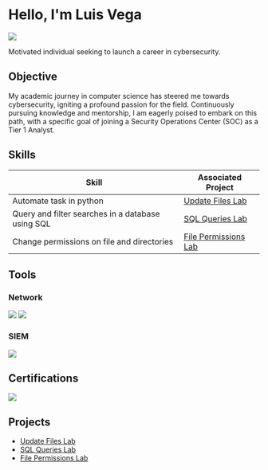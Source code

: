 # Hello, I'm Luis Vega
<a href="https://www.linkedin.com/in/luis-vega-b36940302/"><img src="https://img.shields.io/badge/-LinkedIn-0072b1?&style=for-the-badge&logo=linkedin&logoColor=white" /></a>

 Motivated individual seeking to launch a career in cybersecurity.

## Objective

My academic journey in computer science has steered me towards cybersecurity, igniting a profound passion for the field. Continuously pursuing knowledge and mentorship, I am eagerly poised to embark on this path, with a specific goal of joining a Security Operations Center (SOC) as a Tier 1 Analyst.

## Skills

| Skill                                         | Associated Project         |
|-----------------------------------------------|----------------------------|
| Automate task in python          |        <a href="https://github.com/VegaL101/Updating-Files-in-python">Update Files Lab</a>|
| Query and filter searches in a database using SQL    | <a href="https://github.com/VegaL101/SQL-Queries-Lab">SQL Queries Lab</a>|
| Change permissions on file and directories | <a href="https://google.com">File Permissions Lab</a>|


## Tools


### Network
<div>
    <img src="https://img.shields.io/badge/-Wireshark-1679A7?&style=for-the-badge&logo=Wireshark&logoColor=white" />
    <img src="https://img.shields.io/badge/-Suricata-EF3B2D?&style=for-the-badge&logo=Suricata&logoColor=white" />
</div>

### SIEM
<div>
    <img src="https://img.shields.io/badge/-Splunk-000000?&style=for-the-badge&logo=Splunk&logoColor=white" />
</div>

## Certifications
<div>
<img src="https://img.shields.io/badge/Google-Cyber%20Security-blue?style=for-the-badge&logo=google&logoColor=white" />
</div>

## Projects
 - <a href="https://github.com/VegaL101/Updating-Files-in-python">Update Files Lab</a>
 - <a href="https://github.com/VegaL101/SQL-Queries-Lab">SQL Queries Lab</a>
-  <a href="https://google.com">File Permissions Lab</a>
